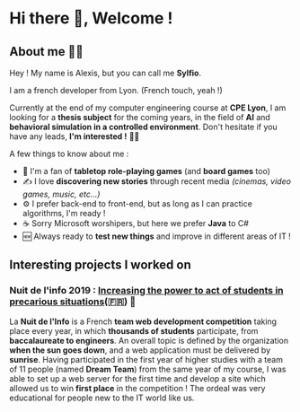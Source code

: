 # Hi there 👋, Welcome !

## About me 👨‍🎓

Hey ! My name is Alexis, but you can call me **Sylfio**.

I am a french developer from Lyon. (French touch, yeah !) 

Currently at the end of my computer engineering course at **CPE Lyon**, I am looking for a **thesis subject** for the coming years, in the field of **AI** and **behavioral simulation in a controlled environment**. Don't hesitate if you have any leads, **I'm interested !** 🙋‍♂️

A few things to know about me :
* 🎲 I'm a fan of **tabletop role-playing games** (and **board games** too)
* ✍️ I love **discovering new stories** through recent media *(cinemas, video games, music, etc...)*
* ⚙️ I prefer back-end to front-end, but as long as I can practice algorithms, I'm ready !
* ☕ Sorry Microsoft worshipers, but here we prefer **Java** to C#
* 🆕 Always ready to **test new things** and improve in different areas of IT !

## Interesting projects I worked on

### Nuit de l'info 2019 : [Increasing the power to act of students in precarious situations](https://www.nuitdelinfo.com/materiel_communication/2019/La_Nuit_de_l_Info_2019-Sujet.pdf)(🇫🇷) 🥇

La **Nuit de l'Info** is a French **team web development competition** taking place every year, in which **thousands of students** participate, from **baccalaureate to engineers**. An overall topic is defined by the organization **when the sun goes down**, and a web application must be delivered by **sunrise**.
Having participated in the first year of higher studies with a team of 11 people (named **Dream Team**) from the same year of my course, I was able to set up a web server for the first time and develop a site which allowed us to win **first place** in the competition ! The ordeal was very educational for people new to the IT world like us.

<!--
**Sylfiooo/Sylfiooo** is a ✨ _special_ ✨ repository because its `README.md` (this file) appears on your GitHub profile.

Here are some ideas to get you started:

- 🔭 I’m currently working on ...
- 🌱 I’m currently learning ...
- 👯 I’m looking to collaborate on ...
- 🤔 I’m looking for help with ...
- 💬 Ask me about ...
- 📫 How to reach me: ...
- 😄 Pronouns: ...
- ⚡ Fun fact: ...
-->
